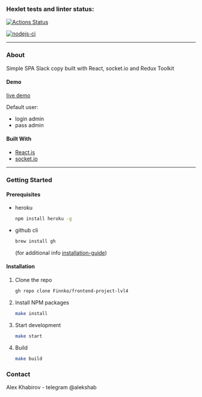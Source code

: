 ### Hexlet tests and linter status:
[![Actions Status](https://github.com/Finnko/frontend-project-lvl4/workflows/hexlet-check/badge.svg)](https://github.com/Finnko/frontend-project-lvl4/actions)

[![nodejs-ci](https://github.com/Finnko/frontend-project-lvl4/actions/workflows/nodejs.yml/badge.svg)](https://github.com/Finnko/frontend-project-lvl4/actions)

---

### About

Simple SPA Slack copy built with React, socket.io and Redux Toolkit

#### Demo
[live demo](https://slack-app-front.herokuapp.com/)

Default user:
- login admin
- pass admin

#### Built With

* [React.js](https://reactjs.org/)
* [socket.io](https://socket.io/)

---

### Getting Started

#### Prerequisites

* heroku
  ```sh
  npm install heroku -g
  ```
* github cli
   ```sh
  brew install gh
  ```
  (for additional info [installation-guide](https://github.com/cli/cli#installation))


#### Installation

1. Clone the repo
   ```sh
   gh repo clone Finnko/frontend-project-lvl4
   ```
2. Install NPM packages
   ```sh
   make install
   ```
3. Start development
   ```sh
   make start
   ```
4. Build
   ```sh
   make build
   ```

### Contact

Alex Khabirov - telegram @alekshab

